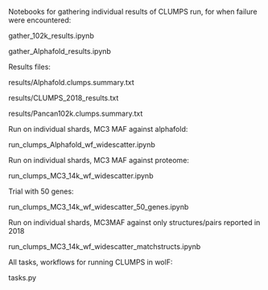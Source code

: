    
Notebooks for gathering individual results of CLUMPS run, for when failure were encountered:

gather_102k_results.ipynb

gather_Alphafold_results.ipynb


Results files:

results/Alphafold.clumps.summary.txt

results/CLUMPS_2018_results.txt

results/Pancan102k.clumps.summary.txt

Run on individual shards, MC3 MAF against alphafold:

run_clumps_Alphafold_wf_widescatter.ipynb

Run on individual shards, MC3 MAF against proteome:

run_clumps_MC3_14k_wf_widescatter.ipynb

Trial with 50 genes:

run_clumps_MC3_14k_wf_widescatter_50_genes.ipynb

Run on individual shards, MC3MAF against only structures/pairs reported in 2018

run_clumps_MC3_14k_wf_widescatter_matchstructs.ipynb 

All tasks, workflows for running CLUMPS in wolF:

tasks.py 